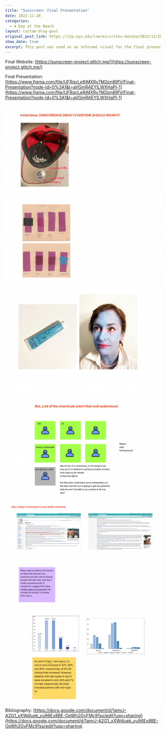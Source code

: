 ```yaml
---
title: "Sunscreen: Final Presentation"
date: 2022-11-28
categories:
  - A Day at the Beach
layout: custom-blog-post
original_post_link: https://itp.nyu.edu/lowres/critex-monika/2022/11/28/project-2-final-presentation/
show_date: true
excerpt: This post was used as an informal visual for the final presentation in my Critical Experiences class.
---
```


Final Website: [https://sunscreen-project.glitch.me/](https://sunscreen-project.glitch.me/)

Final Presentation: [https://www.figma.com/file/UFRqcLe9iMXRv7M2pn89fV/Final-Presentation?node-id=0%3A1&t=aVGmRAEYlLWXHaPl-1](https://www.figma.com/file/UFRqcLe9iMXRv7M2pn89fV/Final-Presentation?node-id=0%3A1&t=aVGmRAEYlLWXHaPl-1)

![](/assets/blog-post-assets/final-presentation-1.png)
![](/assets/blog-post-assets/final-presentation-2.png)
![](/assets/blog-post-assets/final-presentation-3.png)
![](/assets/blog-post-assets/final-presentation-4.png)

Bibliography: [https://docs.google.com/document/d/1amrJ-A2G1_xXWdiuek_yu96Ex8BE-OpWh2GyFMc91ss/edit?usp=sharing](https://docs.google.com/document/d/1amrJ-A2G1_xXWdiuek_yu96Ex8BE-OpWh2GyFMc91ss/edit?usp=sharing)